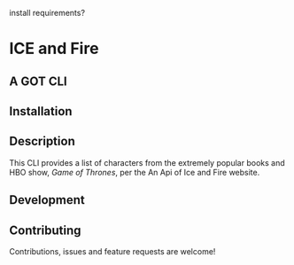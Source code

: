 
install requirements?

  ICE and Fire 
================
   A GOT CLI
----------------
**Installation**
----------------



**Description**
---------------

This CLI provides a list of characters from the extremely popular books and HBO show, _Game of Thrones_, per the An Api of Ice and Fire website.

**Development**
---------------



**Contributing**
---------------

Contributions, issues and feature requests are welcome!
